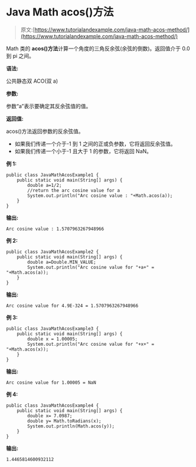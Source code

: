 # Java Math acos()方法

> 原文:[https://www.tutorialandexample.com/java-math-acos-method/](https://www.tutorialandexample.com/java-math-acos-method/)

Math 类的 **acos()方法**计算一个角度的三角反余弦(余弦的倒数)。返回值介于 0.0 到 pi 之间。

**语法:**

公共静态双 ACO(双 a)

**参数:**

参数“a”表示要确定其反余弦值的值。

**返回值:**

acos()方法返回参数的反余弦值。

*   如果我们传递一个介于-1 到 1 之间的正或负参数，它将返回反余弦值。
*   如果我们传递一个小于-1 且大于 1 的参数，它将返回 NaN。

**例 1:**

```
public class JavaMathAcosExample1 {
    public static void main(String[] args) {
        double a=1/2;
        //return the arc cosine value for a
        System.out.println("Arc cosine value : "+Math.acos(a));
    }
}
```

**输出:**

```
Arc cosine value : 1.5707963267948966
```

**例 2:**

```
public class JavaMathAcosExample2 {
    public static void main(String[] args) {
        double a=Double.MIN_VALUE;
        System.out.println("Arc cosine value for "+a+" = "+Math.acos(a));
    }
}
```

**输出:**

```
Arc cosine value for 4.9E-324 = 1.5707963267948966
```

**例 3:**

```
public class JavaMathAcosExample3 {
    public static void main(String[] args) {
        double x = 1.00005;
        System.out.println("Arc cosine value for "+x+" = "+Math.acos(x));
    }
}
```

**输出:**

```
Arc cosine value for 1.00005 = NaN
```

**例 4:**

```
public class JavaMathAcosExample4 {
    public static void main(String[] args) {
        double x= 7.0987;
        double y= Math.toRadians(x);
        System.out.println(Math.acos(y));
    }
}
```

**输出:**

```
1.4465814600932112
```